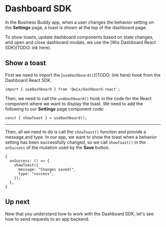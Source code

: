 # Dashboard SDK

In the Business Buddy app, when a user changes the behavior setting on the **Settings** page, a toast is shown at the top of the dashboard page.

To show toasts, update dashboard components based on state changes, and open and close dashboard modals, we use the [Wix Dashboard React SDK](TODO: ink here).

## Show a toast

First we need to import the [`useDashboard()`](TODO: link here) hook from the Dashboard React SDK.

```tsx
import { useDashboard } from '@wix/dashboard-react';
```


Then, we need to call the `useDashboard()` hook in the code for the React component where we want to display the toast. We need to add the following to our **Settings** page component code:

```tsx
const { showToast } = useDashboard();
```

---
Then, all we need to do is call the `showToast()` function and provide a message and type. In our app, we want to show the toast when a behavior setting has been successfully changed, so we call `showToast()` in the `onSuccess` of the mutation used by the **Save** button.

```tsx
{
  onSuccess: () => {
    showToast({
      message: "Changes saved!",
      type: "success",
    });
  },
}
```

## Up next

Now that you understand how to work with the Dashboard SDK, let's see how to send requests to an app backend.
